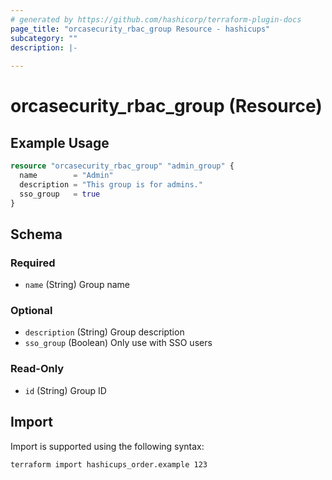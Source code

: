 ```yaml
---
# generated by https://github.com/hashicorp/terraform-plugin-docs
page_title: "orcasecurity_rbac_group Resource - hashicups"
subcategory: ""
description: |-
  
---
```


# orcasecurity_rbac_group (Resource)



## Example Usage

```terraform
resource "orcasecurity_rbac_group" "admin_group" {
  name        = "Admin"
  description = "This group is for admins."
  sso_group   = true
}
```

<!-- schema generated by tfplugindocs -->
## Schema

### Required

- `name` (String) Group name

### Optional

- `description` (String) Group description
- `sso_group` (Boolean) Only use with SSO users

### Read-Only

- `id` (String) Group ID

## Import

Import is supported using the following syntax:

```shell
terraform import hashicups_order.example 123
```
